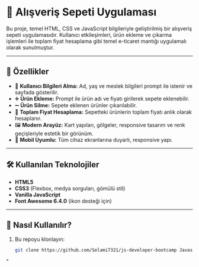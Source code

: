 # 🛒 Alışveriş Sepeti Uygulaması

Bu proje, temel HTML, CSS ve JavaScript bilgileriyle geliştirilmiş bir alışveriş sepeti uygulamasıdır. Kullanıcı etkileşimleri, ürün ekleme ve çıkarma işlemleri ile toplam fiyat hesaplama gibi temel e-ticaret mantığı uygulamalı olarak sunulmuştur.

---

## 🚀 Özellikler

- 👤 **Kullanıcı Bilgileri Alma:** Ad, yaş ve meslek bilgileri prompt ile istenir ve sayfada gösterilir.
- ➕ **Ürün Ekleme:** Prompt ile ürün adı ve fiyatı girilerek sepete eklenebilir.
- ➖ **Ürün Silme:** Sepete eklenen ürünler çıkarılabilir.
- 🧮 **Toplam Fiyat Hesaplama:** Sepetteki ürünlerin toplam fiyatı anlık olarak hesaplanır.
- 🖼️ **Modern Arayüz:** Kart yapıları, gölgeler, responsive tasarım ve renk geçişleriyle estetik bir görünüm.
- 📱 **Mobil Uyumlu:** Tüm cihaz ekranlarına duyarlı, responsive yapı.

---

## 🛠️ Kullanılan Teknolojiler

- **HTML5**
- **CSS3** (Flexbox, medya sorguları, gömülü stil)
- **Vanilla JavaScript**
- **Font Awesome 6.4.0** (ikon desteği için)

---

## 🧪 Nasıl Kullanılır?

1. Bu repoyu klonlayın:
   ```bash
   git clone https://github.com/Selami7321/js-developer-bootcamp Javascript Dersi Ödev 1.git

"
